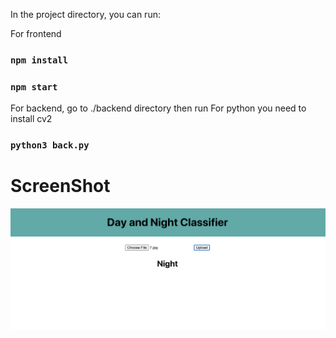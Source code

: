 
In the project directory, you can run:

For frontend
### `npm install`
### `npm start`

For backend, go to ./backend directory then run
For python you need to install cv2

### `python3 back.py`


# ScreenShot

<p align="center">
  <img src="ScreenShots/test.png" width="1024" alt="accessibility text">
</p>
